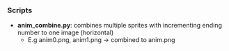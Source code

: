 ### Scripts

- **anim_combine.py**: combines multiple sprites with incrementing ending number to one image (horizontal)
  - E.g anim0.png, anim1.png -> combined to anim.png
